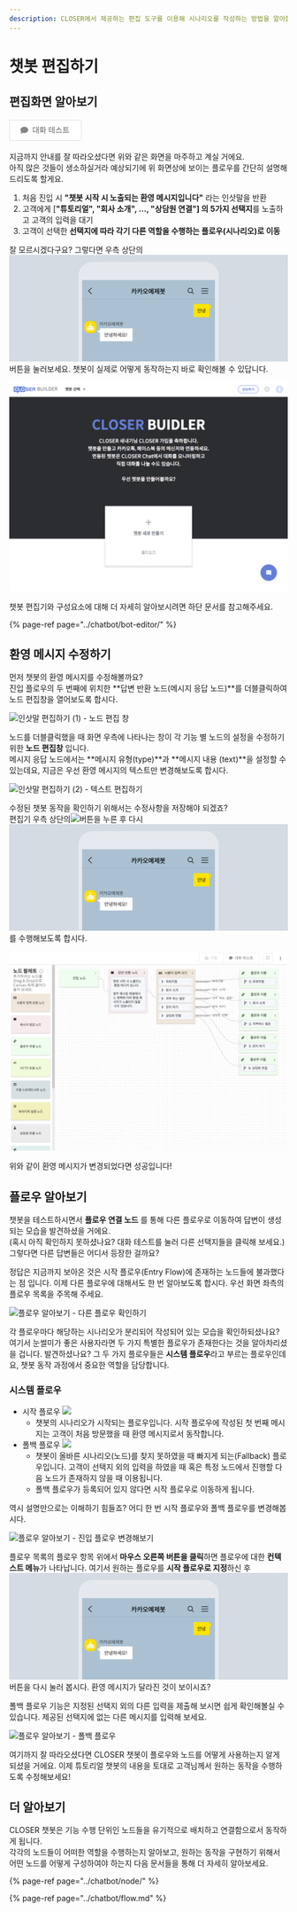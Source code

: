 ```yaml
---
description: CLOSER에서 제공하는 편집 도구를 이용해 시나리오를 작성하는 방법을 알아봅니다.
---
```


# 챗봇 편집하기

## 편집화면 알아보기

![&#xD3B8;&#xC9D1;&#xD654;&#xBA74; &#xC54C;&#xC544;&#xBCF4;&#xAE30; \(1\) - &#xD29C;&#xD1A0;&#xB9AC;&#xC5BC; &#xCC57;&#xBD07; &#xC9C4;&#xC785; &#xD50C;&#xB85C;&#xC6B0;](../../.gitbook/assets/image%20%285%29.png)

지금까지 안내를 잘 따라오셨다면 위와 같은 화면을 마주하고 계실 거에요.   
아직 많은 것들이 생소하실거라 예상되기에 위 화면상에 보이는 플로우를 간단히 설명해드리도록 할게요. 

1. 처음 진입 시 **"챗봇 시작 시 노출되는 환영 메시지입니다"** 라는 인삿말을 반환
2. 고객에게 \[**"튜토리얼", "회사 소개", ..., "상담원 연결"\] 의 5가지 선택지**를 노출하고 고객의 입력을 대기
3. 고객이 선택한 **선택지에 따라 각기 다른 역할을 수행하는 플로우\(시나리오\)로 이동** 

잘 모르시겠다구요? 그렇다면 우측 상단의 ![](../../.gitbook/assets/image%20%286%29.png) 버튼을 눌러보세요. 챗봇이 실제로 어떻게 동작하는지 바로 확인해볼 수 있답니다.

![&#xD3B8;&#xC9D1;&#xD654;&#xBA74; &#xC54C;&#xC544;&#xBCF4;&#xAE30; \(2\) - &#xB300;&#xD654; &#xD14C;&#xC2A4;&#xD2B8; &#xD654;&#xBA74;](../../.gitbook/assets/image%20%2840%29.png)

챗봇 편집기와 구성요소에 대해 더 자세히 알아보시려면 하단 문서를 참고해주세요.

{% page-ref page="../chatbot/bot-editor/" %}

## 환영 메시지 수정하기

먼저 챗봇의 환영 메시지를 수정해볼까요?   
진입 플로우의 두 번째에 위치한 **답변 반환 노드\(메시지 응답 노드\)**를 더블클릭하여 노드 편집창을 열어보도록 합시다.

![&#xC778;&#xC0BF;&#xB9D0; &#xD3B8;&#xC9D1;&#xD558;&#xAE30; \(1\) - &#xB178;&#xB4DC; &#xD3B8;&#xC9D1; &#xCC3D;](../../.gitbook/assets/jan-31-2019-14-28-57.gif)

노드를 더블클릭했을 때 화면 우측에 나타나는 창이 각 기능 별 노드의 설정을 수정하기 위한 **노드 편집창** 입니다.  
메시지 응답 노드에서는 **메시지 유형\(type\)**과 **메시지 내용 \(text\)**을 설정할 수 있는데요, 지금은 우선 환영 메시지의 텍스트만 변경해보도록 합시다.

![&#xC778;&#xC0BF;&#xB9D0; &#xD3B8;&#xC9D1;&#xD558;&#xAE30; \(2\) - &#xD14D;&#xC2A4;&#xD2B8; &#xD3B8;&#xC9D1;&#xD558;&#xAE30;](../../.gitbook/assets/jan-31-2019-14-40-42.gif)

수정된 챗봇 동작을 확인하기 위해서는 수정사항을 저장해야 되겠죠?   
편집기 우측 상단의![](../../.gitbook/assets/save.png)버튼을 누른 후 다시 ![](../../.gitbook/assets/image%20%286%29.png)를 수행해보도록 합시다. 

![&#xC778;&#xC0BF;&#xB9D0; &#xD3B8;&#xC9D1;&#xD558;&#xAE30; \(3\) - &#xBCC0;&#xACBD;&#xB41C; &#xC778;&#xC0BF;&#xB9D0; &#xD655;&#xC778;](../../.gitbook/assets/image%20%2823%29.png)

위와 같이 환영 메시지가 변경되었다면 성공입니다!

## 플로우 알아보기

챗봇을 테스트하시면서 **플로우 연결 노드** 를 통해 다른 플로우로 이동하여 답변이 생성되는 모습을 발견하셨을 거에요.   
\(혹시 아직 확인하지 못하셨나요? 대화 테스트를 눌러 다른 선택지들을 클릭해 보세요.\) 그렇다면 다른 답변들은 어디서 등장한 걸까요?

정답은 지금까지 보아온 것은 시작 플로우\(Entry Flow\)에 존재하는 노드들에 불과했다는 점 입니다. 이제 다른 플로우에 대해서도 한 번 알아보도록 합시다. 우선 화면 좌측의 플로우 목록을 주목해 주세요.

![&#xD50C;&#xB85C;&#xC6B0; &#xC54C;&#xC544;&#xBCF4;&#xAE30; - &#xB2E4;&#xB978; &#xD50C;&#xB85C;&#xC6B0; &#xD655;&#xC778;&#xD558;&#xAE30;](../../.gitbook/assets/flowlist.gif)

각 플로우마다 해당하는 시나리오가 분리되어 작성되어 있는 모습을 확인하되셨나요?   
여기서 눈썰미가 좋은 사용자라면 두 가지 특별한 플로우가 존재한다는 것을 알아차리셨을 겁니다. 발견하셨나요? 그 두 가지 플로우들은 **시스템 플로우**라고 부르는 플로우인데요, 챗봇 동작 과정에서 중요한 역할을 담당합니다.

### 시스템 플로우

* 시작 플로우 ![](../../.gitbook/assets/entry-flow.png) 
  * 챗봇의 시나리오가 시작되는 플로우입니다. 시작 플로우에 작성된 첫 번째 메시지는 고객이 처음 방문했을 때 환영 메시지로서 동작합니다. 
* 폴백 플로우 ![](../../.gitbook/assets/fallback-flow.png) 
  * 챗봇이 올바른 시나리오\(노드\)를 찾지 못하였을 때 빠지게 되는\(Fallback\) 플로우입니다. 고객이 선택지 외의 입력을 하였을 때 혹은 특정 노드에서 진행할 다음 노드가 존재하지 않을 때 이용됩니다.
  * 폴백 플로우가 등록되어 있지 않다면 시작 플로우로 이동하게 됩니다.

역시 설명만으로는 이해하기 힘들죠? 어디 한 번 시작 플로우와 폴백 플로우를 변경해봅시다.

![&#xD50C;&#xB85C;&#xC6B0; &#xC54C;&#xC544;&#xBCF4;&#xAE30; - &#xC9C4;&#xC785; &#xD50C;&#xB85C;&#xC6B0; &#xBCC0;&#xACBD;&#xD574;&#xBCF4;&#xAE30;](../../.gitbook/assets/test-entry-flow-change.gif)

플로우 목록의 플로우 항목 위에서 **마우스 오른쪽 버튼을 클릭**하면 플로우에 대한 **컨텍스트 메뉴**가 나타납니다. 여기서 원하는 플로우를 **시작 플로우로 지정**하신 후 ![](../../.gitbook/assets/image%20%286%29.png) 버튼을 다시 눌러 봅시다. 환영 메시지가 달라진 것이 보이시죠?

폴백 플로우 기능은 지정된 선택지 외의 다른 입력을 제출해 보시면 쉽게 확인해볼실 수 있습니다. 제공된 선택지에 없는 다른 메시지를 입력해 보세요.

![&#xD50C;&#xB85C;&#xC6B0; &#xC54C;&#xC544;&#xBCF4;&#xAE30; - &#xD3F4;&#xBC31; &#xD50C;&#xB85C;&#xC6B0;](../../.gitbook/assets/flow-editor-fallback-flow.gif)

여기까지 잘 따라오셨다면 CLOSER 챗봇이 플로우와 노드를 어떻게 사용하는지 알게 되셨을 거에요. 이제 튜토리얼 챗봇의 내용을 토대로 고객님께서 원하는 동작을 수행하도록 수정해보세요!

## 더 알아보기

CLOSER 챗봇은 기능 수행 단위인 노드들을 유기적으로 배치하고 연결함으로서 동작하게 됩니다.   
각각의 노드들이 어떠한 역할을 수행하는지 알아보고, 원하는 동작을 구현하기 위해서 어떤 노드를 어떻게 구성하여야 하는지 다음 문서들을 통해 더 자세히 알아보세요.

{% page-ref page="../chatbot/node/" %}

{% page-ref page="../chatbot/flow.md" %}

